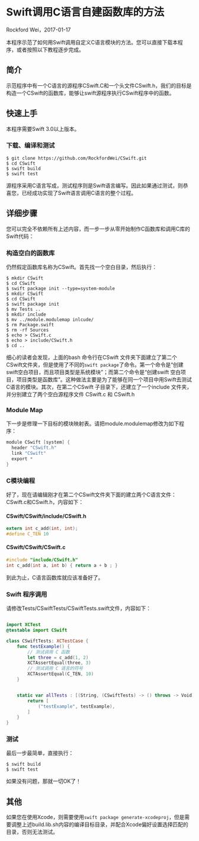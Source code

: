# Swift调用C语言自建函数库的方法

Rockford Wei，2017-01-17

本程序示范了如何用Swift调用自定义C语言模块的方法。您可以直接下载本程序，或者按照以下教程逐步完成。

## 简介

示范程序中有一个C语言的源程序CSwift.C和一个头文件CSwift.h，我们的目标是构造一个CSwift的函数库，能够让swift源程序执行CSwift程序中的函数。

## 快速上手

本程序需要Swift 3.0以上版本。

### 下载、编译和测试

```
$ git clone https://github.com/RockfordWei/CSwift.git
$ cd CSwift
$ swift build
$ swift test
```
源程序采用C语言写成，测试程序则是Swift语言编写。因此如果通过测试，则恭喜您，已经成功实现了Swift语言调用C语言的整个过程。

## 详细步骤

您可以完全不依赖所有上述内容，而一步一步从零开始制作C函数库和调用C库的Swift代码：

### 构造空白的函数库

仍然假定函数库名称为CSwift。首先找一个空白目录，然后执行：

```
$ mkdir CSwift
$ cd CSwift
$ swift package init --type=system-module
$ mkdir CSwift
$ cd CSwift
$ swift package init
$ mv Tests ..
$ mkdir include
$ mv ../module.modulemap inlcude/
$ rm Package.swift
$ rm -rf Sources
$ echo > CSwift.c
$ echo > include/CSwift.h
$ cd ..
```

细心的读者会发现，上面的bash 命令行在CSwift 文件夹下面建立了第二个CSwift文件夹，但是使用了不同的`swift package`了命令。第一个命令是“创建swift空白项目，而且项目类型是系统模块”；而第二个命令是“创建swift 空白项目，项目类型是函数库”。这种做法主要是为了能够在同一个项目中用Swift去测试C语言的模块。其次，在第二个CSwift 子目录下，还建立了一个include 文件夹，并分别建立了两个空白源程序文件 CSwift.c 和 CSwift.h

### Module Map

下一步是修理一下目标的模块映射表。请把module.modulemap修改为如下程序：

``` swift
module CSwift [system] {
  header "CSwift.h"
  link "CSwift"
  export *
}
```

### C模块编程

好了，现在请编辑刚才在第二个CSwift文件夹下面的建立两个C语言文件：CSwift.c和CSwift.h，内容如下：

#### CSwift/CSwift/include/CSwift.h

``` c
extern int c_add(int, int);
#define C_TEN 10
```

#### CSwift/CSwift/CSwift.c

``` c
#include "include/CSwift.h"
int c_add(int a, int b) { return a + b ; }
```

到此为止，C语言函数库就应该准备好了。

### Swift 程序调用

请修改Tests/CSwiftTests/CSwiftTests.swift文件，内容如下：

``` swift

import XCTest
@testable import CSwift

class CSwiftTests: XCTestCase {
    func testExample() {
        // 测试调用 C 函数
        let three = c_add(1, 2)
        XCTAssertEqual(three, 3)
        // 测试调用 C 语言的符号
        XCTAssertEqual(C_TEN, 10)
    }


    static var allTests : [(String, (CSwiftTests) -> () throws -> Void)] {
        return [
            ("testExample", testExample),
        ]
    }
}

```

### 测试

最后一步最简单，直接执行：

```
$ swift build
$ swift test
```

如果没有问题，那就一切OK了！

## 其他

如果您在使用Xcode，则需要使用`swift package generate-xcodeproj`，但是需要调整上述build.lib.sh内容的编译目标目录，并配合Xcode偏好设置选择匹配的目录，否则无法测试。
